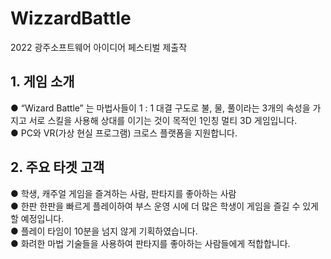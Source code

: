# WizzardBattle
2022 광주소프트웨어 아이디어 페스티벌 제출작


## 1. 게임 소개
● “Wizard Battle” 는 마법사들이 1 : 1 대결 구도로 불, 물, 풀이라는 3개의 속성을 가지고 서로 스킬을 사용해 상대를 이기는 것이 목적인 1인칭 멀티 3D 게임입니다. <br>
● PC와 VR(가상 현실 프로그램) 크로스 플랫폼을 지원합니다. <br>

## 2. 주요 타겟 고객
● 학생, 캐주얼 게임을 즐겨하는 사람, 판타지를 좋아하는 사람 <br>
● 한판 한판을 빠르게 플레이하여 부스 운영 시에 더 많은 학생이 게임을 즐길 수 있게 할 예정입니다. <br>
● 플레이 타임이 10분을 넘지 않게 기획하였습니다. <br>
● 화려한 마법 기술들을 사용하여 판타지를 좋아하는 사람들에게 적합합니다. <br>
